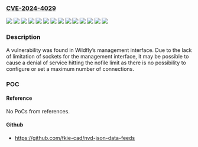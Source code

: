 ### [CVE-2024-4029](https://cve.mitre.org/cgi-bin/cvename.cgi?name=CVE-2024-4029)
![](https://img.shields.io/static/v1?label=Product&message=Red%20Hat%20Build%20of%20Keycloak&color=blue)
![](https://img.shields.io/static/v1?label=Product&message=Red%20Hat%20Data%20Grid%208&color=blue)
![](https://img.shields.io/static/v1?label=Product&message=Red%20Hat%20JBoss%20Data%20Grid%207&color=blue)
![](https://img.shields.io/static/v1?label=Product&message=Red%20Hat%20JBoss%20Enterprise%20Application%20Platform%207.1.0&color=blue)
![](https://img.shields.io/static/v1?label=Product&message=Red%20Hat%20JBoss%20Enterprise%20Application%20Platform%207.4%20for%20RHEL%208&color=blue)
![](https://img.shields.io/static/v1?label=Product&message=Red%20Hat%20JBoss%20Enterprise%20Application%20Platform%207.4%20for%20RHEL%209&color=blue)
![](https://img.shields.io/static/v1?label=Product&message=Red%20Hat%20JBoss%20Enterprise%20Application%20Platform%207.4%20on%20RHEL%207&color=blue)
![](https://img.shields.io/static/v1?label=Product&message=Red%20Hat%20JBoss%20Enterprise%20Application%20Platform%208&color=blue)
![](https://img.shields.io/static/v1?label=Product&message=Red%20Hat%20JBoss%20Enterprise%20Application%20Platform%20Expansion%20Pack&color=blue)
![](https://img.shields.io/static/v1?label=Product&message=Red%20Hat%20JBoss%20Fuse%207&color=blue)
![](https://img.shields.io/static/v1?label=Product&message=Red%20Hat%20Process%20Automation%207&color=blue)
![](https://img.shields.io/static/v1?label=Product&message=Red%20Hat%20Single%20Sign-On%207&color=blue)
![](https://img.shields.io/static/v1?label=Version&message=n%2Fa&color=blue)
![](https://img.shields.io/static/v1?label=Vulnerability&message=Allocation%20of%20Resources%20Without%20Limits%20or%20Throttling&color=brighgreen)

### Description

A vulnerability was found in Wildfly’s management interface. Due to the lack of limitation of sockets for the management interface, it may be possible to cause a denial of service hitting the nofile limit as there is no possibility to configure or set a maximum number of connections.

### POC

#### Reference
No PoCs from references.

#### Github
- https://github.com/fkie-cad/nvd-json-data-feeds

